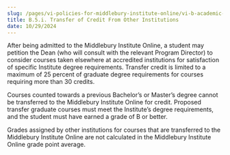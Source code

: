 ```yaml
---
slug: /pages/vi-policies-for-middlebury-institute-online/vi-b-academic-policies/b-5-grades-credits-academic-policies/b-5-i-transfer-of-credit
title: B.5.i. Transfer of Credit From Other Institutions
date: 10/29/2024
---
```

After being admitted to the Middlebury Institute Online, a student may petition the Dean (who will consult with the relevant Program Director) to consider courses taken elsewhere at accredited institutions for satisfaction of specific Institute degree requirements. Transfer credit is limited to a maximum of 25 percent of graduate degree requirements for courses requiring more than 30 credits. 

Courses counted towards a previous Bachelor’s or Master’s degree cannot be transferred to the Middlebury Institute Online for credit. Proposed transfer graduate courses must meet the Institute’s degree requirements, and the student must have earned a grade of B or better.  

Grades assigned by other institutions for courses that are transferred to the Middlebury Institute Online are not calculated in the Middlebury Institute Online grade point average.
